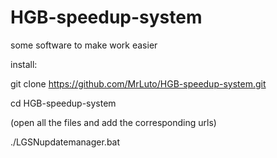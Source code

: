 # HGB-speedup-system
some software to make work easier

install:

git clone https://github.com/MrLuto/HGB-speedup-system.git

cd HGB-speedup-system

(open all the files and add the corresponding urls)

./LGSNupdatemanager.bat
